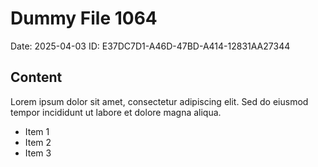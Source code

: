 # Dummy File 1064

Date: 2025-04-03
ID: E37DC7D1-A46D-47BD-A414-12831AA27344

## Content

Lorem ipsum dolor sit amet, consectetur adipiscing elit.
Sed do eiusmod tempor incididunt ut labore et dolore magna aliqua.

* Item 1
* Item 2
* Item 3

